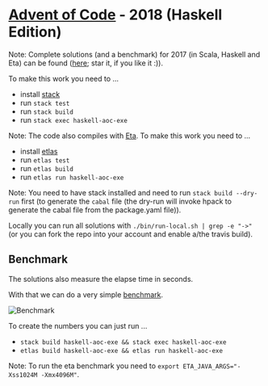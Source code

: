 # [Advent of Code](https://adventofcode.com) - 2018 (Haskell Edition)

Note: Complete solutions (and a benchmark) for 2017 (in Scala, Haskell and Eta) can be found ([here](https://github.com/rolandtritsch/scala-aoc-2017); star it, if you like it :)).

To make this work you need to ...

* install [stack](https://www.haskellstack.org)
* run `stack test`
* run `stack build`
* run `stack exec haskell-aoc-exe`

Note: The code also compiles with [Eta](https://eta-lang.org). To make this work you need to ...

* install [etlas](https://eta-lang.org/docs/user-guides/eta-user-guide/installation/etlas)
* run `etlas test`
* run `etlas build`
* run `etlas run haskell-aoc-exe`

Note: You need to have stack installed and need to run `stack build --dry-run` first (to generate the `cabal` file (the dry-run will invoke hpack to generate the cabal file from the package.yaml file)).

Locally you can run all solutions with `./bin/run-local.sh | grep -e "->"` (or you can fork the repo into your account and enable a/the travis build).

## Benchmark

The solutions also measure the elapse time in seconds.

With that we can do a very simple [benchmark](https://docs.google.com/spreadsheets/d/1kHugZ-8mJczlmQRcda23YGvAgeqlJLt1I7cYlDD3Tws/edit?usp=sharing).

![Benchmark](https://www.dropbox.com/s/m6sztfj7qkybbdx/benchmark-2018.png?dl=0&raw=1)

To create the numbers you can just run ...

* `stack build haskell-aoc-exe && stack exec haskell-aoc-exe`
* `etlas build haskell-aoc-exe && etlas run haskell-aoc-exe`

Note: To run the eta benchmark you need to `export ETA_JAVA_ARGS="-Xss1024M -Xmx4096M"`.
